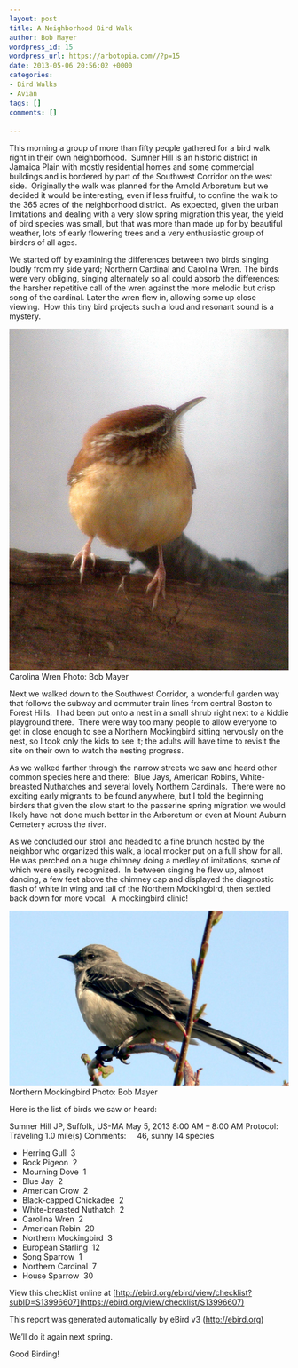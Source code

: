 ```yaml
---
layout: post
title: A Neighborhood Bird Walk
author: Bob Mayer
wordpress_id: 15
wordpress_url: https://arbotopia.com//?p=15
date: 2013-05-06 20:56:02 +0000
categories:
- Bird Walks
- Avian
tags: []
comments: []

---
```

This morning a group of more than fifty people gathered for a bird walk right in their own neighborhood.  Sumner Hill is an historic district in Jamaica Plain with mostly residential homes and some commercial buildings and is bordered by part of the Southwest Corridor on the west side.  Originally the walk was planned for the Arnold Arboretum but we decided it would be interesting, even if less fruitful, to confine the walk to the 365 acres of the neighborhood district.  As expected, given the urban limitations and dealing with a very slow spring migration this year, the yield of bird species was small, but that was more than made up for by beautiful weather, lots of early flowering trees and a very enthusiastic group of birders of all ages.

We started off by examining the differences between two birds singing loudly from my side yard; Northern Cardinal and Carolina Wren. The birds were very obliging, singing alternately so all could absorb the differences: the harsher repetitive call of the wren against the more melodic but crisp song of the cardinal. Later the wren flew in, allowing some up close viewing.  How this tiny bird projects such a loud and resonant sound is a mystery.

![](/images/2018/11/P1010002-1.jpg)Carolina Wren
Photo: Bob Mayer

Next we walked down to the Southwest Corridor, a wonderful garden way that follows the subway and commuter train lines from central Boston to Forest Hills.  I had been put onto a nest in a small shrub right next to a kiddie playground there.  There were way too many people to allow everyone to get in close enough to see a Northern Mockingbird sitting nervously on the nest, so I took only the kids to see it; the adults will have time to revisit the site on their own to watch the nesting progress.

As we walked farther through the narrow streets we saw and heard other common species here and there:  Blue Jays, American Robins, White-breasted Nuthatches and several lovely Northern Cardinals.  There were no exciting early migrants to be found anywhere, but I told the beginning birders that given the slow start to the passerine spring migration we would likely have not done much better in the Arboretum or even at Mount Auburn Cemetery across the river.

As we concluded our stroll and headed to a fine brunch hosted by the neighbor who organized this walk, a local mocker put on a full show for all.  He was perched on a huge chimney doing a medley of imitations, some of which were easily recognized.  In between singing he flew up, almost dancing, a few feet above the chimney cap and displayed the diagnostic flash of white in wing and tail of the Northern Mockingbird, then settled back down for more vocal.  A mockingbird clinic!

![](/images/2018/11/P1080186-1.jpg?fit=525%2C328&ssl=1)Northern Mockingbird Photo: Bob Mayer

Here is the list of birds we saw or heard:

Sumner Hill JP, Suffolk, US-MA
May 5, 2013 8:00 AM – 8:00 AM
Protocol: Traveling
1\.0 mile(s)
Comments:     46, sunny
14 species

* Herring Gull  3
* Rock Pigeon  2
* Mourning Dove  1
* Blue Jay  2
* American Crow  2
* Black-capped Chickadee  2
* White-breasted Nuthatch  2
* Carolina Wren  2
* American Robin  20
* Northern Mockingbird  3
* European Starling  12
* Song Sparrow  1
* Northern Cardinal  7
* House Sparrow  30

View this checklist online at [http://ebird.org/ebird/view/checklist?subID=S13996607](https://ebird.org/view/checklist/S13996607)

This report was generated automatically by eBird v3 (http://ebird.org)

We’ll do it again next spring.

Good Birding!